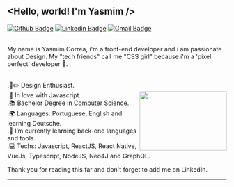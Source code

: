 ## <Hello, world! I'm Yasmim />

  [![Github Badge](https://img.shields.io/badge/-Github-000?style=flat-square&logo=Github&logoColor=white&link=https://github.com/ygcorrea)](https://github.com/ygcorrea)
  [![Linkedin Badge](https://img.shields.io/badge/-LinkedIn-blue?style=flat-square&logo=Linkedin&logoColor=white&link=https://www.linkedin.com/in/ygcorrea/)](https://www.linkedin.com/in/ygcorrea/)
  [![Gmail Badge](https://img.shields.io/badge/-Gmail-c14438?style=flat-square&logo=Gmail&logoColor=white&link=mailto:g.yascorrea@gmail.com)](mailto:g.yascorrea@gmail.com/)

<br/> My name is Yasmim Correa, i'm a front-end developer and i am passionate about Design. My "tech friends" call me "CSS girl" because i'm a 'pixel perfect' developer 🤘.


<br/>.🌈✏️ Design Enthusiast.
<br/>.💙 In love with Javascript.
<img justify="center" align="right" width="200" height="136" src="https://user-images.githubusercontent.com/58710976/87556579-3465da00-c68d-11ea-8fed-ae984c763555.jpg">
<br/>.📚 Bachelor Degree in Computer Science.
<br/>.🌍 Languages: Portuguese, English and learning Deutsche.
<br/>.🌱 I’m currently learning back-end languages and tools.
<br/>.💻 Techs: Javascript, ReactJS, React Native, VueJs, Typescript, NodeJS, Neo4J and GraphQL.

Thank you for reading this far and don't forget to add me on LinkedIn.
<hr/>
